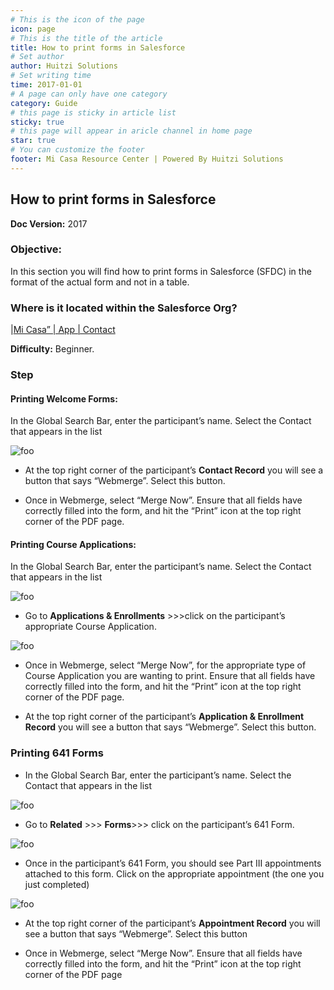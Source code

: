 ```yaml
---
# This is the icon of the page
icon: page
# This is the title of the article
title: How to print forms in Salesforce
# Set author
author: Huitzi Solutions
# Set writing time
time: 2017-01-01
# A page can only have one category
category: Guide
# this page is sticky in article list
sticky: true
# this page will appear in aricle channel in home page
star: true
# You can customize the footer
footer: Mi Casa Resource Center | Powered By Huitzi Solutions
---
```


## How to print forms in Salesforce

**Doc Version:** 2017

### **Objective:**

In this section you will find how to print forms in Salesforce (SFDC) in the format of the actual form and not in a table.

### **Where is it located within the Salesforce Org?**

|[Mi Casa” | App | Contact](https://micasa--partial.lightning.force.com/lightning/o/Contact/list?filterName=Recent)

**Difficulty:** Beginner.

### **Step**

#### **Printing Welcome Forms:**

In the Global Search Bar, enter the participant’s name. Select the Contact that appears in the list

<img :src="$withBase('/assets/howToPrintForms/1.jpg')" alt="foo">

- At the top right corner of the participant’s **Contact Record** you will see a button that says “Webmerge”.  Select this button.

- Once in Webmerge, select “Merge Now”. Ensure that all fields have correctly filled into the form, and hit the “Print” icon at the top right corner of the PDF page.

#### **Printing Course Applications:**

In the Global Search Bar, enter the participant’s name. Select the Contact that appears in the list

<img :src="$withBase('/assets/howToPrintForms/1.jpg')" alt="foo">

- Go to **Applications & Enrollments** >>>click on the participant’s appropriate Course Application.

<img :src="$withBase('/assets/howToPrintForms/2.png')" alt="foo">

- Once in Webmerge, select “Merge Now”, for the appropriate type of Course Application you are wanting to print. Ensure that all fields have correctly filled into the form, and hit the “Print” icon at the top right corner of the PDF page.

- At the top right corner of the participant’s **Application & Enrollment Record** you will see a button that says “Webmerge”.  Select this button.

### **Printing 641 Forms**

- In the Global Search Bar, enter the participant’s name. Select the Contact that appears in the list

<img :src="$withBase('/assets/howToPrintForms/1.jpg')" alt="foo">

- Go to **Related** >>> **Forms**>>> click on the participant’s 641 Form.

<img :src="$withBase('/assets/howToPrintForms/3.png')" alt="foo">

- Once in the participant’s 641 Form, you should see Part III appointments attached to this form. Click on the appropriate appointment (the one you just completed)

<img :src="$withBase('/assets/howToPrintForms/4.png')" alt="foo">

- At the top right corner of the participant’s **Appointment Record** you will see a button that says “Webmerge”.  Select this button

- Once in Webmerge, select “Merge Now”. Ensure that all fields have correctly filled into the form, and hit the “Print” icon at the top right corner of the PDF page
